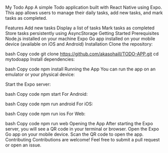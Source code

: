 My Todo App
A simple Todo application built with React Native using Expo. This app allows users to manage their daily tasks, add new tasks, and mark tasks as completed.

Features
Add new tasks
Display a list of tasks
Mark tasks as completed
Store tasks persistently using AsyncStorage
Getting Started
Prerequisites
Node.js installed on your machine
Expo Go app installed on your mobile device (available on iOS and Android)
Installation
Clone the repository:

bash
Copy code
git clone https://github.com/akasohaill/TODO-APP.git
cd mytodoapp
Install dependencies:

bash
Copy code
npm install
Running the App
You can run the app on an emulator or your physical device:

Start the Expo server:

bash
Copy code
npm start
For Android:

bash
Copy code
npm run android
For iOS:

bash
Copy code
npm run ios
For Web:

bash
Copy code
npm run web
Opening the App
After starting the Expo server, you will see a QR code in your terminal or browser.
Open the Expo Go app on your mobile device.
Scan the QR code to open the app.
Contributing
Contributions are welcome! Feel free to submit a pull request or open an issue.


